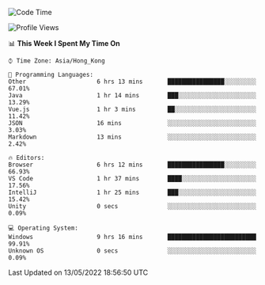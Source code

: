 <!--START_SECTION:waka-->
![Code Time](http://img.shields.io/badge/Code%20Time-9%20hrs%2016%20mins-blue)

![Profile Views](http://img.shields.io/badge/Profile%20Views-496-blue)

📊 **This Week I Spent My Time On** 

```text
⌚︎ Time Zone: Asia/Hong_Kong

💬 Programming Languages: 
Other                    6 hrs 13 mins       ████████████████░░░░░░░░░   67.01% 
Java                     1 hr 14 mins        ███░░░░░░░░░░░░░░░░░░░░░░   13.29% 
Vue.js                   1 hr 3 mins         ██░░░░░░░░░░░░░░░░░░░░░░░   11.42% 
JSON                     16 mins             ░░░░░░░░░░░░░░░░░░░░░░░░░   3.03% 
Markdown                 13 mins             ░░░░░░░░░░░░░░░░░░░░░░░░░   2.42%

🔥 Editors: 
Browser                  6 hrs 12 mins       ████████████████░░░░░░░░░   66.93% 
VS Code                  1 hr 37 mins        ████░░░░░░░░░░░░░░░░░░░░░   17.56% 
IntelliJ                 1 hr 25 mins        ███░░░░░░░░░░░░░░░░░░░░░░   15.42% 
Unity                    0 secs              ░░░░░░░░░░░░░░░░░░░░░░░░░   0.09%

💻 Operating System: 
Windows                  9 hrs 16 mins       █████████████████████████   99.91% 
Unknown OS               0 secs              ░░░░░░░░░░░░░░░░░░░░░░░░░   0.09%

```


 Last Updated on 13/05/2022 18:56:50 UTC
<!--END_SECTION:waka-->
